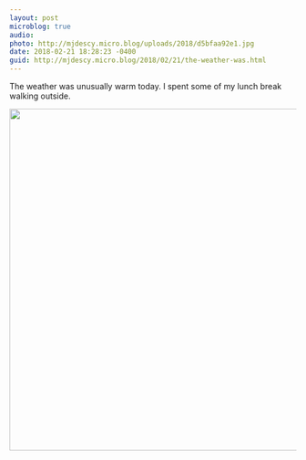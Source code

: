 ```yaml
---
layout: post
microblog: true
audio: 
photo: http://mjdescy.micro.blog/uploads/2018/d5bfaa92e1.jpg
date: 2018-02-21 18:28:23 -0400
guid: http://mjdescy.micro.blog/2018/02/21/the-weather-was.html
---
```

The weather was unusually warm today. I spent some of my lunch break walking outside.

<img src="http://mjdescy.micro.blog/uploads/2018/d5bfaa92e1.jpg" width="600" height="599" />
